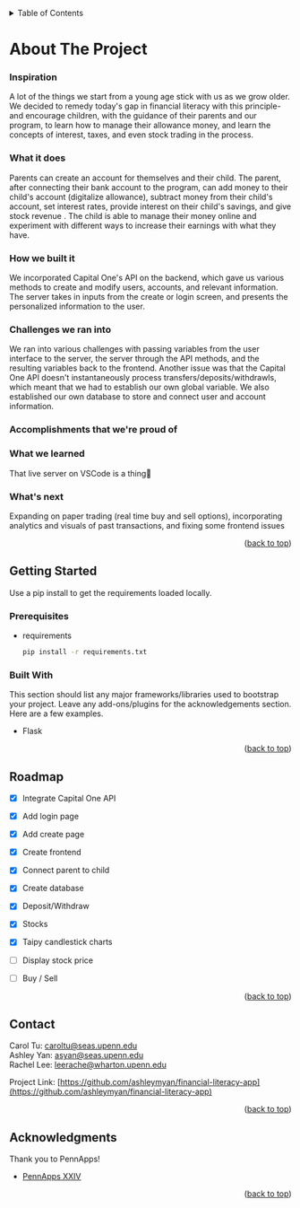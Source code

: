 
<a name="readme-top"></a>

<!-- TABLE OF CONTENTS -->
<details>
  <summary>Table of Contents</summary>
  <ol>
    <li>
      <a href="#about-the-project">About The Project</a>
      <ul>
        <li><a href="#built-with">Built With</a></li>
      </ul>
    </li>
    <li><a href="#roadmap">Roadmap</a></li>
    <li><a href="#contact">Contact</a></li>
    <li><a href="#acknowledgments">Acknowledgments</a></li>
  </ol>
</details>



<!-- ABOUT THE PROJECT -->
# About The Project

### Inspiration
A lot of the things we start from a young age stick with us as we grow older. We decided to remedy today's gap in financial literacy with this principle- and encourage children, with the guidance of their parents and our program, to learn how to manage their allowance money, and learn the concepts of interest, taxes, and even stock trading in the process.

### What it does
Parents can create an account for themselves and their child. The parent, after connecting their bank account to the program, can add money to their child's account (digitalize allowance), subtract money from their child's account, set interest rates, provide interest on their child's savings, and give stock revenue . The child is able to manage their money online and experiment with different ways to increase their earnings with what they have.

### How we built it
We incorporated Capital One's API on the backend, which gave us various methods to create and modify users, accounts, and relevant information. The server takes in inputs from the create or login screen, and presents the personalized information to the user. 

### Challenges we ran into
We ran into various challenges with passing variables from the user interface to the server, the server through the API methods, and the resulting variables back to the frontend. Another issue was that the Capital One API doesn't instantaneously process transfers/deposits/withdrawls, which meant that we had to establish our own global variable. We also established our own database to store and connect user and account information.

### Accomplishments that we're proud of


### What we learned
That live server on VSCode is a thing🤯

### What's next
Expanding on paper trading (real time buy and sell options), incorporating analytics and visuals of past transactions, and fixing some frontend issues

<p align="right">(<a href="#readme-top">back to top</a>)</p>

## Getting Started

Use a pip install to get the requirements loaded locally.

### Prerequisites

* requirements
  ```sh
  pip install -r requirements.txt
  ```

### Built With

This section should list any major frameworks/libraries used to bootstrap your project. Leave any add-ons/plugins for the acknowledgements section. Here are a few examples.
* Flask


<p align="right">(<a href="#readme-top">back to top</a>)</p>



<!-- ROADMAP -->
## Roadmap

- [x] Integrate Capital One API
- [x] Add login page
- [x] Add create page
- [x] Create frontend
- [x] Connect parent to child
- [x] Create database
- [x] Deposit/Withdraw
- [x] Stocks
 - [x] Taipy candlestick charts
 - [ ] Display stock price
 - [ ] Buy / Sell


<p align="right">(<a href="#readme-top">back to top</a>)</p>


<!-- CONTACT -->
## Contact

Carol Tu: caroltu@seas.upenn.edu </br>
Ashley Yan: asyan@seas.upenn.edu  </br>
Rachel Lee: leerache@wharton.upenn.edu </br>

Project Link: [https://github.com/ashleymyan/financial-literacy-app](https://github.com/ashleymyan/financial-literacy-app)

<p align="right">(<a href="#readme-top">back to top</a>)</p>



<!-- ACKNOWLEDGMENTS -->
## Acknowledgments

Thank you to PennApps!

* [PennApps XXIV](https://2023f.pennapps.com/)
  


<p align="right">(<a href="#readme-top">back to top</a>)</p>



